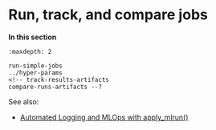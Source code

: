 # Run, track, and compare jobs


**In this section**
```{toctree}
:maxdepth: 2

run-simple-jobs
../hyper-params
<!-- track-results-artifacts
compare-runs-artifacts --?
```

See also:
- [Automated Logging and MLOps with apply_mlrun()](../concepts/auto-logging-mlops)

